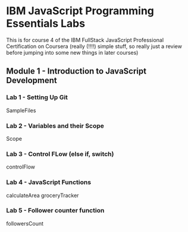 # IBM JavaScript Programming Essentials Labs

This is for course 4 of the IBM FullStack JavaScript Professional Certification on Coursera
(really (!!!!) simple stuff, so really just a review before jumping into some new things in later courses)

## Module 1 - Introduction to JavaScript Development

### Lab 1 - Setting Up Git

SampleFiles

### Lab 2 - Variables and their Scope

Scope

### Lab 3 - Control FLow (else if, switch)

controlFlow

### Lab 4 - JavaScript Functions

calculateArea
groceryTracker

### Lab 5 - Follower counter function

followersCount

